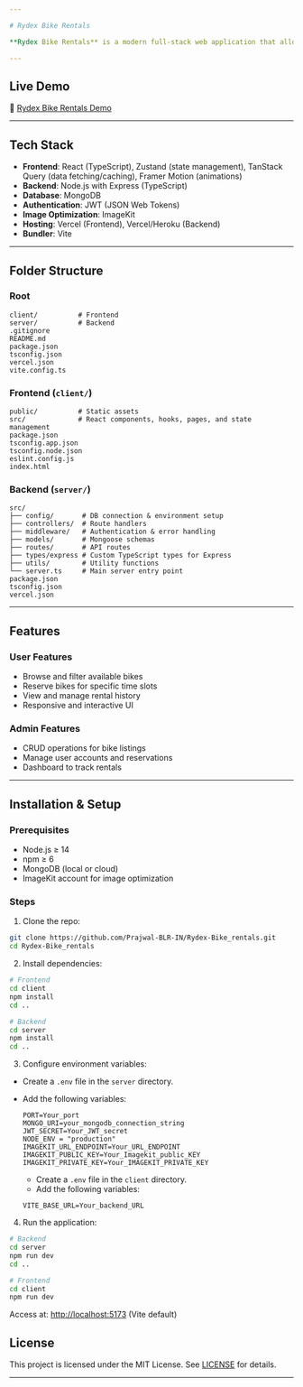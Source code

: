 ```yaml
---

# Rydex Bike Rentals

**Rydex Bike Rentals** is a modern full-stack web application that allows users to browse and rent bikes seamlessly. The platform offers a smooth user experience with real-time state management, optimized images, and interactive UI animations. Admins can manage bike listings and reservations efficiently.

---
```


## Live Demo

🔗 [Rydex Bike Rentals Demo](https://rydex-bike-rentals.vercel.app/)

---

## Tech Stack

- **Frontend**: React (TypeScript), Zustand (state management), TanStack Query (data fetching/caching), Framer Motion (animations)
- **Backend**: Node.js with Express (TypeScript)
- **Database**: MongoDB
- **Authentication**: JWT (JSON Web Tokens)
- **Image Optimization**: ImageKit
- **Hosting**: Vercel (Frontend), Vercel/Heroku (Backend)
- **Bundler**: Vite

---

## Folder Structure

### Root

```
client/          # Frontend
server/          # Backend
.gitignore
README.md
package.json
tsconfig.json
vercel.json
vite.config.ts
```

### Frontend (`client/`)

```
public/          # Static assets
src/             # React components, hooks, pages, and state management
package.json
tsconfig.app.json
tsconfig.node.json
eslint.config.js
index.html
```

### Backend (`server/`)

```
src/
├── config/       # DB connection & environment setup
├── controllers/  # Route handlers
├── middleware/   # Authentication & error handling
├── models/       # Mongoose schemas
├── routes/       # API routes
├── types/express # Custom TypeScript types for Express
├── utils/        # Utility functions
└── server.ts     # Main server entry point
package.json
tsconfig.json
vercel.json
```

---

## Features

### User Features

- Browse and filter available bikes
- Reserve bikes for specific time slots
- View and manage rental history
- Responsive and interactive UI

### Admin Features

- CRUD operations for bike listings
- Manage user accounts and reservations
- Dashboard to track rentals

---

## Installation & Setup

### Prerequisites

- Node.js ≥ 14
- npm ≥ 6
- MongoDB (local or cloud)
- ImageKit account for image optimization

### Steps

1. Clone the repo:

```bash
git clone https://github.com/Prajwal-BLR-IN/Rydex-Bike_rentals.git
cd Rydex-Bike_rentals
```

2. Install dependencies:

```bash
# Frontend
cd client
npm install
cd ..

# Backend
cd server
npm install
cd ..
```

3. Configure environment variables:

- Create a `.env` file in the `server` directory.
- Add the following variables:

  ```
  PORT=Your_port
  MONGO_URI=your_mongodb_connection_string
  JWT_SECRET=Your_JWT_secret
  NODE_ENV = "production"
  IMAGEKIT_URL_ENDPOINT=Your_URL_ENDPOINT
  IMAGEKIT_PUBLIC_KEY=Your_Imagekit_public_KEY
  IMAGEKIT_PRIVATE_KEY=Your_IMAGEKIT_PRIVATE_KEY
  ```

  - Create a `.env` file in the `client` directory.
  - Add the following variables:

  ```
  VITE_BASE_URL=Your_backend_URL
  ```

4. Run the application:

```bash
# Backend
cd server
npm run dev
cd ..

# Frontend
cd client
npm run dev
```

Access at: [http://localhost:5173](http://localhost:5173) (Vite default)

## License

This project is licensed under the MIT License. See [LICENSE](LICENSE) for details.

---
